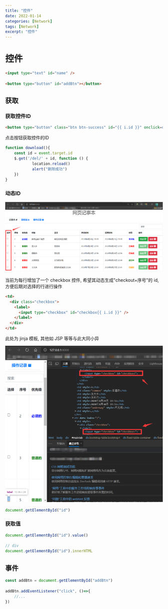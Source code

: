 ```yaml
---
title: "控件"
date: 2022-01-14
categories: [Network]
tags: [Network]
excerpt: "控件"
---
```


# 控件

```html
<input type="text" id="name" />

<button type="button" id="addBtn"></button>
```

## 获取

### 获取控件ID

```html
<button type="button" class="btn btn-success" id="{{ i.id }}" onclick=download()>下载</button>
```

点击按钮获取控件的ID

```js
function download(){
    const id = event.target.id
    $.get('/del/' + id, function () {
            location.reload()
            alert("删除成功")
    })
}
```

### 动态ID

![](https://raw.githubusercontent.com/dmjcb/SelfImgur/main/20200829232106.png)

当前为每行增加了一个 checkbox 控件, 希望其动态生成"checkout+序号"的 id, 方便后期对选择的行进行操作

```html
<td>
  <div class="checkbox">
    <label>
      <input type="checkbox" id="checkbox{{ i.id }}" />
    </label>
  </div>
</td>
```

此处为 jinja 模板, 其他如 JSP 等等与此大同小异

![](https://raw.githubusercontent.com/dmjcb/SelfImgur/main/20200829232740.png)

```js
document.getElementById("id")
```

### 获取值

```js
document.getElementById("id").value()

// div
document.getElementById("id").innerHTML
```

## 事件

```js
const addBtn = document.getElementById("addBtn")

addBtn.addEventListener("click", ()=>{
    //...
})
```
